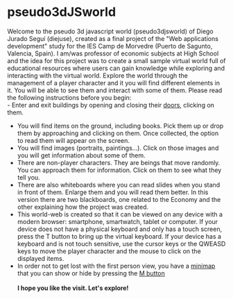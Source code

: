 # pseudo3dJSworld

Welcome to the pseudo 3d javascript world (pseudo3djsworld) of Diego Jurado Seguí (diejuse), created as a final project of the "Web applications development" study for the IES Camp de Morvedre (Puerto de Sagunto, Valencia, Spain).
I am/was professor of economic subjects at High School and the idea for this project was to create a small sample virtual world full of educational resources where users can gain knowledge while exploring and interacting with the virtual world.
Explore the world through the management of a player character and it you will find different elements in it. You will be able to see them and interact with some of them. Please read the following instructions before you begin:<br> - Enter and exit buildings by opening and closing their <u>doors</u>, clicking on them.
- You will find items on the ground, including books. Pick them up or drop them by approaching and clicking on them. Once collected, the option to read them will appear on the screen.
- You will find images (portraits, paintings...). Click on those images and you will get information about some of them.
- There are non-player characters. They are beings that move randomly. You can approach them for information. Click on them to see what they tell you.
- There are also whiteboards where you can read slides when you stand in front of them. Enlarge them and you will read them better. In this version there are two blackboards, one related to the Economy and the other explaining how the project was created.
- This world-web is created so that it can be viewed on any device with a modern browser: smartphone, smartwatch, tablet or computer. If your device does not have a physical keyboard and only has a touch screen, press the T button to bring up the virtual keyboard. If your device has a keyboard and is not touch sensitive, use the cursor keys or the QWEASD keys to move the player character and the mouse to click on the displayed items.
- In order not to get lost with the first person view, you have a <u>minimap</u> that you can show or hide by pressing the <u>M button</u><br><br><b>I hope you like the visit. Let's explore!
